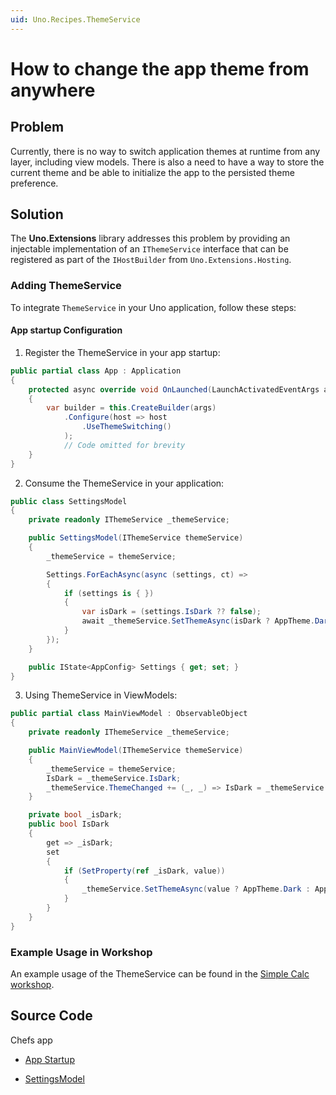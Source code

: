 ```yaml
---
uid: Uno.Recipes.ThemeService
---
```


# How to change the app theme from anywhere

## Problem

Currently, there is no way to switch application themes at runtime from any layer, including view models. There is also a need to have a way to store the current theme and be able to initialize the app to the persisted theme preference.

## Solution

The **Uno.Extensions** library addresses this problem by providing an injectable implementation of an `IThemeService` interface that can be registered as part of the `IHostBuilder` from `Uno.Extensions.Hosting`.

### Adding ThemeService

To integrate `ThemeService` in your Uno application, follow these steps:

#### App startup Configuration

1. Register the ThemeService in your app startup:

``` csharp
public partial class App : Application
{
    protected async override void OnLaunched(LaunchActivatedEventArgs args)
    {
        var builder = this.CreateBuilder(args)
            .Configure(host => host
                .UseThemeSwitching()
            );
            // Code omitted for brevity
    }
}
```
2. Consume the ThemeService in your application:

```csharp
public class SettingsModel
{
    private readonly IThemeService _themeService;

    public SettingsModel(IThemeService themeService)
    {
        _themeService = themeService;

        Settings.ForEachAsync(async (settings, ct) =>
        {
            if (settings is { })
            {
                var isDark = (settings.IsDark ?? false);
                await _themeService.SetThemeAsync(isDark ? AppTheme.Dark : AppTheme.Light);
            }
        });
    }

    public IState<AppConfig> Settings { get; set; }
}
```
3. Using ThemeService in ViewModels:
```csharp
public partial class MainViewModel : ObservableObject
{
    private readonly IThemeService _themeService;

    public MainViewModel(IThemeService themeService)
    {
        _themeService = themeService;
        IsDark = _themeService.IsDark;
        _themeService.ThemeChanged += (_, _) => IsDark = _themeService.IsDark;
    }

    private bool _isDark;
    public bool IsDark
    {
        get => _isDark;
        set
        {
            if (SetProperty(ref _isDark, value))
            {
                _themeService.SetThemeAsync(value ? AppTheme.Dark : AppTheme.Light);
            }
        }
    }
}
```

### Example Usage in Workshop

An example usage of the ThemeService can be found in the [Simple Calc workshop](https://platform.uno/docs/articles/external/workshops/simple-calc/modules/MVVM-XAML/05-Finish%20the%20App/README.html#adding-the-themeservice).

## Source Code

Chefs app

- [App Startup](https://github.com/unoplatform/uno.chefs/blob/a623c4e601f705621eb9ae622aa6e0f6984ee415/src/Chefs/App.cs#L43)

- [SettingsModel](https://github.com/unoplatform/uno.chefs/blob/f7ccfcc2d47d7d45e2ae34a1a251d8c95311c309/src/Chefs/Presentation/SettingsModel.cs#L27-L28)
